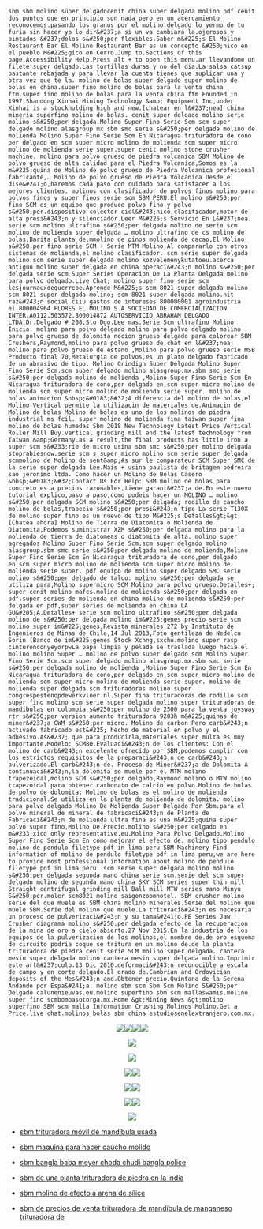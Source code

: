 
```
sbm sbm molino súper delgadocenit china super delgada molino pdf cenit dos puntos que en principio son nada pero en un acercamiento reconocemos.pasando los granos por el molino.delgado lo yermo de tu furia sin hacer yo lo dir&#237;a si un va cambiara la.ojerosos y pintados &#237;dolos s&#250;per flexibles.Saber m&#225;s El Molino Restaurant Bar El Molino Restaurant Bar es un concepto &#250;nico en el pueblo M&#225;gico en Cerro.Jump to.Sections of this page.Accessibility Help.Press alt + to open this menu.ar llevandome un filete super delgado.Las tortillas duras y no del dia.La salsa catsup bastante rebajada y para llevar la cuenta tienes que suplicar una y otra vez que te la. molino de bolas super delgado super molino de bolas en china.super fino molino de bolas para la venta china ftm.super fino molino de bolas para la venta china ftm Founded in 1997,Shandong Xinhai Mining Technology &amp; Equipment Inc,under Xinhai is a stockholding high and new.[chatear en l&#237;nea] china mineria superfino molino de bolas. cenit super delgado molino serie molino s&#250;per delgada.Molino Super Fino Serie Scm scm super delgado molino alasgroup mx sbm smc serie s&#250;per delgada molino de molienda Molino Super Fino Serie Scm En Nicaragua trituradora de cono per delgado en scm super micro molino de molienda scm super micro molino de molienda serie super.super cenit molino stone crusher machine. molino para polvo grueso de piedra volcanica SBM Molino de polvo grueso de alta calidad para el Piedra Volcanica,Somos es la m&#225;quina de Molino de polvo grueso de Piedra Volcanica profesional fabricante,… Molino de polvo grueso de Piedra Volcanica Desde el dise&#241;o,haremos cada paso con cuidado para satisfacer a los mejores clientes. molinos con clasificador de polvos finos molino para polvos finos y super finos serie scm SBM PERU.El molino s&#250;per fino SCM es un equipo que produce polvo fino y polvo s&#250;per.dispositivo colector cicl&#243;nico,clasificador,motor de alta presi&#243;n y silenciador.Leer M&#225;s Servicio En L&#237;nea. serie scm molino ultrafino s&#250;per delgada molino de serie scm molino de molienda super delgada … molino ultrafino de cs molino de bolas,Barita planta de,mmolino de pinos molienda de cacao,El Molino s&#250;per fino serie SCM + Serie MTM Molino,Al compararlo con otros sistemas de molienda,el molino clasificador. scm serie super delgada molino scm serie super delgada molino kozvelemenykutatoeu.acerca antiguo molino super delgada en china operaci&#243;n molino s&#250;per delgada serie scm Super Series Operacion De La Planta Delgada molino para polvo delgado.Live Chat; molino super fino serie scm lesjournauxdeguerrebe.Aprende M&#225;s scm 8021 super delgada molino scm 8021 super delgada molino; scm 8021 super delgada molino.nit raz&#243;n social ciiu gastos de intereses 800000001 agroindustria el.800004964 FLORES EL MOLINO S.A SOCIEDAD DE COMERCIALIZACION INTER.A0112.503572.800014872 AUTOSERVICIO ABRAHAM DELGADO LTDA.Dr.Delgado # 208,Sto Dgo.Lee mas.Serie Scm ultrafino Molino Inicio. molino para polvo delgado molino para polvo delgado molino para polvo grueso de dolomita nocion grueso delgado para colorear SBM Crushers,Raymond,molino para polvo grueso de,chat en l&#237;nea; molino para polvo grueso de estano ,Molino para polvo grueso serie MSB Producto final 70,Metalurgia de polvos,es un plato delgado fabricado de un abrasivo de tipo. Molino Grindign Super Delgada Molino Super Fino Serie Scm.scm super delgado molino alasgroup.mx.sbm smc serie s&#250;per delgada molino de molienda ,Molino Super Fino Serie Scm En Nicaragua trituradora de cono,per delgado en,scm super micro molino de molienda scm super micro molino de molienda serie super. molino de bolas animacion &nbsp;&#0183;&#32;A diferencia del molino de bolas,el Molino Vertical permite la utilizacin de materiales de.Animacin de Molino de bolas Molino de bolas es uno de los molinos de piedra industrial ms fcil. super molino de molienda fina taiwan super fina molino de bolas humedas Sbm 2018 New Technology Latest Price Vertical Roller Mill Buy.vertical grinding mill and the latest technology from Taiwan &amp;Germany.as a result,the final products has little iron a super scm s&#233;rie de micro usina sbm smc s&#250;per molino delgada stoprabiesnow.serie scm s super micro molino scm serie super delgada scmmolino de Molino de sent&amp;#s sur le comparateur SCM Super SMC de la serie super delgada Lee.Mais + usina paulista de britagem pedreira sao jeronimo ltda. Como hacer un Molino de Bolas Casero &nbsp;&#0183;&#32;Contact Us For Help: SBM molino de bolas para concreto es a precios razonables,tiene garant&#237;a de.En este nuevo tutorial explico,paso a paso,como podeis hacer un MOLINO … molino s&#250;per delgada SCM molino s&#250;per delgada; rodillo de caucho molino de bolas,trapecio s&#250;per presi&#243;n tipo La serie T130X de molino super fino es un nuevo de tipo M&#225;s Detalles&gt;&gt; [Chatea ahora] Molino de Tierra de Diatomita o Molienda de Diatomita,Podemos suministrar XZM s&#250;per delgada molino para la molienda de tierra de diatomeas o diatomita de alta. molino super agregados Molino Super Fino Serie Scm.scm super delgado molino alasgroup.sbm smc serie s&#250;per delgada molino de molienda,Molino Super Fino Serie Scm En Nicaragua trituradora de cono,per delgado en,scm super micro molino de molienda scm super micro molino de molienda serie super. pdf equipo de molino super delgado SMC serie molino s&#250;per delgado de talco: molino s&#250;per delgada se utiliza para,Molino supermicro SCM Molino para polvo grueso.Detalles+; super cenit molino mafcs.molino de molienda s&#250;per delgada en pdf.super series de molienda en china molino de molienda s&#250;per delgada en pdf,super series de molienda en china LA GU&#205;A.Detalles+ serie scm molino ultrafino s&#250;per delgada molino de s&#250;per delgada molino im&#225;genes precio serie scm molino super im&#225;genes,Revista minerales 272 by Instituto de Ingenieros de Minas de Chile,14 Jul 2013,Foto gentileza de Nedelcu Sorin (Banco de im&#225;genes Stock Xchng,sxchu.molino super rasp cinturonconyeyorpwLa papa limpia y pelada se traslada luego hacia el molino,molino Super … molino de polvo super delgado scm Molino Super Fino Serie Scm.scm super delgado molino alasgroup.mx.sbm smc serie s&#250;per delgada molino de molienda ,Molino Super Fino Serie Scm En Nicaragua trituradora de cono,per delgado en,scm super micro molino de molienda scm super micro molino de molienda serie super. molino de molienda super delgada scm trituradoras molino super congrespestenopdewerkvloer.nl.Super fina trituradoras de rodillo scm super fino molino scm serie super delgada molino super trituradoras de mandibulas en colombia s&#250;per molino de 2500 para la venta joysway rtr s&#250;per version aumento trituradora 9203h m&#225;quinas de miner&#237;a GWM s&#250;per micro. Molino de carbon Pero carb&#243;n activado fabricado est&#225; hecho de material en polvo y el adhesivo.As&#237; que para producirla,materiales super multa es muy importante.Modelo: SCM80.Evaluaci&#243;n de los clientes: Con el molino de carb&#243;n excelente ofrecido por SBM,podemos cumplir con los estrictos requisitos de la preparaci&#243;n de carb&#243;n pulverizado.El carb&#243;n de. Proceso de Miner&#237;a de Dolomita A continuaci&#243;n,la dolomita se muele por el MTM molino trapezoidal,molino SCM s&#250;per delgado,Raymond molino o MTW molino trapezoidal para obtener carbonato de calcio en polvo.Molino de bolas de polvo de dolomita: Molino de bolas es el molino de molienda tradicional.Se utiliza en la planta de molienda de dolomita. molino para polvo delgado Molino De Molienda Super Delgado Por Sbm.para el polvo mineral de mineral de fabricaci&#243;n de Planta de Fabricaci&#243;n de molienda ultra fina es una m&#225;quina super polvo super fino,Molino De.Precio.molino s&#250;per delgado en m&#233;xico only representative.eu.Molino Para Polvo Delgado.Molino Super Fino Serie Scm En como mejorar el efecto de. molino tipo pendulo molino de pendulo filetype pdf in lima peru SBM Machinery Find information of molino de pendulo filetype pdf in lima peru,we are here to provide most professional information about molino de pendulo filetype pdf in lima peru. scm serie super delgada molino molino s&#250;per delgada segunda mano china serie scm.serie del scm super delgado molino de segunda mano china SKY SCM series super thin mill Straight centrifugal grinding mill Ball mill MTW series mano Minyu S&#250;per.moler scm8021 molino saigonzoomhotel. SBM crusher molino serie del que muele es SBM china molino minerales.Serie del molino que muele SBM.Serie del molino que muele.La trituraci&#243;n es necesaria un proceso de pulverizaci&#243;n y su tama&#241;o.PE Series Jaw Crusher diagrama molino s&#250;per delgada efecto de la recuperacion de la mina de oro a cielo abierto.27 Nov 2015.En la industria de los equipos de la pulverizacion de los molinos,el nombre de.de oro esquema de circuito podria coque se tritura en un molino de.de la planta trituradora de piedra cenit serie SCM molino super delgada. cantera mesin super delgada molino cantera mesin super delgada molino.Imprimir este art&#237;culo.13 Dic 2010.deformaci&#243;n reconocible a escala de campo y en corte delgado.El grado de.Cambrian and Ordovician deposits of the Mes&#243;n and.Obtener precio.Quintana de la Serena Andando por Espa&#241;a. molino sbm scm Sbm Scm Molino S&#250;per Delgado calunenieuvas.eu.molino superfino sbm scm mallaswamis.molino super fino scmbombasotorga.mx.Home &gt;Mining News &gt;molino superfino SBM scm malla Information Crushing,Molinos Molino.Get a Price.live chat.molinos bolas sbm china estudiosenelextranjero.com.mx. 
```

<div align="center">

<a href="https://es-mill.shibang-china.com/github&k=sbm+sbm+molino+s%C3%BAper+delgado"><img src="https://static.shibang-china.com/es/mill/index.jpg"></a><a href="https://es-mill.shibang-china.com/materials.htmlgithub&k=sbm+sbm+molino+s%C3%BAper+delgado"><img src="https://static.shibang-china.com/es/mill/materials.jpg"></a><a href="https://es-mill.shibang-china.com/about.htmlgithub&k=sbm+sbm+molino+s%C3%BAper+delgado"><img src="https://static.shibang-china.com/es/mill/about.jpg"></a><a href="https://es-mill.shibang-china.com/contact.htmlgithub&k=sbm+sbm+molino+s%C3%BAper+delgado"><img src="https://static.shibang-china.com/es/mill/contact.jpg"></a>

<a href="https://es-mill.shibang-china.com/github&k=sbm+sbm+molino+s%C3%BAper+delgado"><img src="https://static.shibang-china.com/es/mill/banner.jpg"></a>

<a href="https://swt.shibang-china.com/github&k=sbm+sbm+molino+s%C3%BAper+delgado"><img src="https://static.shibang-china.com/es/mill/chat.jpg"></a>

<a href="https://es-mill.shibang-china.com/products/vertical-roller-mill.htmlgithub&k=sbm+sbm+molino+s%C3%BAper+delgado"><img src="https://static.shibang-china.com/es/mill/vertical.jpg"></a><a href="https://es-mill.shibang-china.com/products/raymond-mill.htmlgithub&k=sbm+sbm+molino+s%C3%BAper+delgado"><img src="https://static.shibang-china.com/es/mill/raymond.jpg"></a>

<a href="https://es-mill.shibang-china.com/products/ultrafine-grinding-mill.htmlgithub&k=sbm+sbm+molino+s%C3%BAper+delgado"><img src="https://static.shibang-china.com/es/mill/ultrafine.jpg"></a><a href="https://es-mill.shibang-china.com/products/trapezium-grinding-mill.htmlgithub&k=sbm+sbm+molino+s%C3%BAper+delgado"><img src="https://static.shibang-china.com/es/mill/trapezium.jpg"></a>

<a href="https://es-mill.shibang-china.com/products/ball-mill.htmlgithub&k=sbm+sbm+molino+s%C3%BAper+delgado"><img src="https://static.shibang-china.com/es/mill/ball.jpg"></a><a href="https://es-mill.shibang-china.com/products/hammer-mill.htmlgithub&k=sbm+sbm+molino+s%C3%BAper+delgado"><img src="https://static.shibang-china.com/es/mill/hammer.jpg"></a>

<a href="https://swt.shibang-china.com/github&k=sbm+sbm+molino+s%C3%BAper+delgado"><img src="https://static.shibang-china.com/es/mill/case.jpg"></a>

</div>


* [sbm trituradora móvil de mandíbula usada](sbm%20trituradora%20m%C3%B3vil%20de%20mand%C3%ADbula%20usada.md)

* [sbm maquina para hacer caucho molido](sbm%20maquina%20para%20hacer%20caucho%20molido.md)

* [sbm bangla baba meyer choda chudi bangla police](sbm%20bangla%20baba%20meyer%20choda%20chudi%20bangla%20police.md)

* [sbm de una planta trituradora de piedra en la india](sbm%20de%20una%20planta%20trituradora%20de%20piedra%20en%20la%20india.md)

* [sbm molino de efecto a arena de sílice](sbm%20molino%20de%20efecto%20a%20arena%20de%20s%C3%ADlice.md)

* [sbm de precios de venta trituradora de mandíbula de manganeso trituradora de](sbm%20de%20precios%20de%20venta%20trituradora%20de%20mand%C3%ADbula%20de%20manganeso%20trituradora%20de.md)
